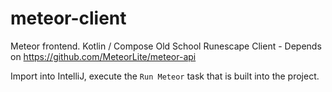 # meteor-client
Meteor frontend. Kotlin / Compose Old School Runescape Client - Depends on https://github.com/MeteorLite/meteor-api
  
Import into IntelliJ, execute the ```Run Meteor``` task that is built into the project.  
